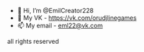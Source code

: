 - 👋 Hi, I’m @EmilCreator228
- 👀 My VK - https://vk.com/orudjlinegames
- 📫 My email - eml22@vk.com

all rights reserved
